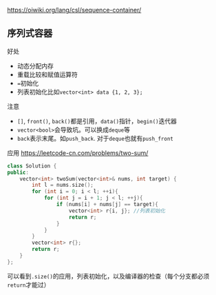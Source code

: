 https://oiwiki.org/lang/csl/sequence-container/
## 序列式容器
好处
- 动态分配内存
- 重载比较和赋值运算符
- `=`初始化
- 列表初始化比如`vector<int> data {1, 2, 3};`

注意
- `[]`, `front()`, `back()`都是引用，`data()`指针，`begin()`迭代器
- `vector<bool>`会导致坑。可以换成`deque`等
- `back`表示末尾。如`push_back`. 对于`deque`也就有`push_front`

应用
https://leetcode-cn.com/problems/two-sum/
```cpp
class Solution {
public:
    vector<int> twoSum(vector<int>& nums, int target) {
        int l = nums.size();
        for (int i = 0; i < l; ++i){
            for (int j = i + 1; j < l; ++j){
                if (nums[i] + nums[j] == target){
                    vector<int> r{i, j}; //列表初始化
                    return r;
                }
            }
        }
        vector<int> r{};
        return r;
    }
};
```
可以看到`.size()`的应用，列表初始化，以及编译器的检查（每个分支都必须`return`才能过）